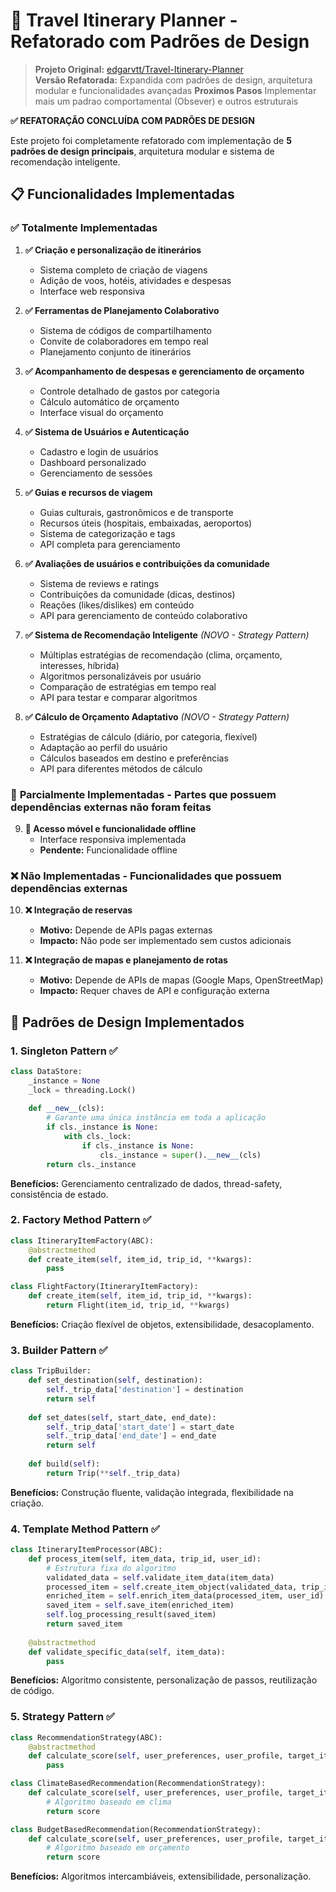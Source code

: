 # 🧭 Travel Itinerary Planner - Refatorado com Padrões de Design

> **Projeto Original:** [edgarvtt/Travel-Itinerary-Planner](https://github.com/edgarvtt/Travel-Itinerary-Planner)  
> **Versão Refatorada:** Expandida com padrões de design, arquitetura modular e funcionalidades avançadas
> **Proximos Pasos** Implementar mais um padrao comportamental (Obsever) e outros estruturais



**✅ REFATORAÇÃO CONCLUÍDA COM PADRÕES DE DESIGN**

Este projeto foi completamente refatorado com implementação de **5 padrões de design principais**, arquitetura modular e sistema de recomendação inteligente.

## 📋 **Funcionalidades Implementadas**

### ✅ **Totalmente Implementadas**

1. **✅ Criação e personalização de itinerários**
   - Sistema completo de criação de viagens
   - Adição de voos, hotéis, atividades e despesas
   - Interface web responsiva

2. **✅ Ferramentas de Planejamento Colaborativo**
   - Sistema de códigos de compartilhamento
   - Convite de colaboradores em tempo real
   - Planejamento conjunto de itinerários

3. **✅ Acompanhamento de despesas e gerenciamento de orçamento**
   - Controle detalhado de gastos por categoria
   - Cálculo automático de orçamento
   - Interface visual do orçamento

4. **✅ Sistema de Usuários e Autenticação**
   - Cadastro e login de usuários
   - Dashboard personalizado
   - Gerenciamento de sessões

5. **✅ Guias e recursos de viagem**
   - Guias culturais, gastronômicos e de transporte
   - Recursos úteis (hospitais, embaixadas, aeroportos)
   - Sistema de categorização e tags
   - API completa para gerenciamento

6. **✅ Avaliações de usuários e contribuições da comunidade**
   - Sistema de reviews e ratings
   - Contribuições da comunidade (dicas, destinos)
   - Reações (likes/dislikes) em conteúdo
   - API para gerenciamento de conteúdo colaborativo

7. **✅ Sistema de Recomendação Inteligente** *(NOVO - Strategy Pattern)*
   - Múltiplas estratégias de recomendação (clima, orçamento, interesses, híbrida)
   - Algoritmos personalizáveis por usuário
   - Comparação de estratégias em tempo real
   - API para testar e comparar algoritmos

8. **✅ Cálculo de Orçamento Adaptativo** *(NOVO - Strategy Pattern)*
   - Estratégias de cálculo (diário, por categoria, flexível)
   - Adaptação ao perfil do usuário
   - Cálculos baseados em destino e preferências
   - API para diferentes métodos de cálculo

### 🔄 **Parcialmente Implementadas - Partes que possuem dependências externas não foram feitas**

9. **🔄 Acesso móvel e funcionalidade offline**
   - Interface responsiva implementada
   - **Pendente:** Funcionalidade offline

### ❌ **Não Implementadas - Funcionalidades que possuem dependências externas**

10. **❌ Integração de reservas**
    - **Motivo:** Depende de APIs pagas externas
    - **Impacto:** Não pode ser implementado sem custos adicionais

11. **❌ Integração de mapas e planejamento de rotas**
    - **Motivo:** Depende de APIs de mapas (Google Maps, OpenStreetMap)
    - **Impacto:** Requer chaves de API e configuração externa

## 🎯 **Padrões de Design Implementados**

### **1. Singleton Pattern** ✅
```python
class DataStore:
    _instance = None
    _lock = threading.Lock()
    
    def __new__(cls):
        # Garante uma única instância em toda a aplicação
        if cls._instance is None:
            with cls._lock:
                if cls._instance is None:
                    cls._instance = super().__new__(cls)
        return cls._instance
```
**Benefícios:** Gerenciamento centralizado de dados, thread-safety, consistência de estado.

### **2. Factory Method Pattern** ✅
```python
class ItineraryItemFactory(ABC):
    @abstractmethod
    def create_item(self, item_id, trip_id, **kwargs):
        pass

class FlightFactory(ItineraryItemFactory):
    def create_item(self, item_id, trip_id, **kwargs):
        return Flight(item_id, trip_id, **kwargs)
```
**Benefícios:** Criação flexível de objetos, extensibilidade, desacoplamento.

### **3. Builder Pattern** ✅
```python
class TripBuilder:
    def set_destination(self, destination):
        self._trip_data['destination'] = destination
        return self
    
    def set_dates(self, start_date, end_date):
        self._trip_data['start_date'] = start_date
        self._trip_data['end_date'] = end_date
        return self
    
    def build(self):
        return Trip(**self._trip_data)
```
**Benefícios:** Construção fluente, validação integrada, flexibilidade na criação.

### **4. Template Method Pattern** ✅
```python
class ItineraryItemProcessor(ABC):
    def process_item(self, item_data, trip_id, user_id):
        # Estrutura fixa do algoritmo
        validated_data = self.validate_item_data(item_data)
        processed_item = self.create_item_object(validated_data, trip_id)
        enriched_item = self.enrich_item_data(processed_item, user_id)
        saved_item = self.save_item(enriched_item)
        self.log_processing_result(saved_item)
        return saved_item
    
    @abstractmethod
    def validate_specific_data(self, item_data):
        pass
```
**Benefícios:** Algoritmo consistente, personalização de passos, reutilização de código.

### **5. Strategy Pattern** ✅
```python
class RecommendationStrategy(ABC):
    @abstractmethod
    def calculate_score(self, user_preferences, user_profile, target_item):
        pass

class ClimateBasedRecommendation(RecommendationStrategy):
    def calculate_score(self, user_preferences, user_profile, target_item):
        # Algoritmo baseado em clima
        return score

class BudgetBasedRecommendation(RecommendationStrategy):
    def calculate_score(self, user_preferences, user_profile, target_item):
        # Algoritmo baseado em orçamento
        return score
```
**Benefícios:** Algoritmos intercambiáveis, extensibilidade, personalização.


